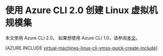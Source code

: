 <properties
    pageTitle="使用 Azure CLI 2.0 创建虚拟机规模集 | Azure"
    description="了解如何使用 Azure CLI 2.0 创建虚拟机规模集"
    services="virtual-machine-scale-sets"
    documentationcenter=""
    author="gatneil"
    manager="madhana"
    editor="tysonn"
    tags="azure-resource-manager"
    translationtype="Human Translation" />
<tags
    ms.assetid="0901d4ca-98dd-4c78-bf6c-a79c932e5b89"
    ms.service="virtual-machine-scale-sets"
    ms.workload="na"
    ms.tgt_pltfrm="na"
    ms.devlang="na"
    ms.topic="get-started-article"
    ms.date="2/21/2017"
    wacn.date="04/17/2017"
    ms.author="negat"
    ms.sourcegitcommit="e0e6e13098e42358a7eaf3a810930af750e724dd"
    ms.openlocfilehash="004676c1017772866015589e5d8c8f0e58730dc9"
    ms.lasthandoff="04/06/2017" />

# <a name="create-a-linux-virtual-machine-scale-set-with-the-azure-cli-20"></a>使用 Azure CLI 2.0 创建 Linux 虚拟机规模集

本文使用 Azure CLI 2.0。 如果想使用 Azure CLI 1.0，请参阅[本文](/documentation/articles/virtual-machine-scale-sets-create/)。

[AZURE.INCLUDE [virtual-machines-linux-cli-vmss-quick-create-include](../../includes/virtual-machines-linux-cli-vmss-quick-create-include.md)]
<!--Update_Description: change to Azure CLI 2.0-->